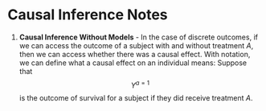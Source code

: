 # Causal Inference Notes

1. **Causal Inference Without Models** - In the case of discrete outcomes, if we can access the outcome of a subject with and without treatment *A*, then we can access whether there was a causal effect. With notation, we can define what a causal effect on an individual means: Suppose that $$Y^{a=1}$$ is the outcome of survival for a subject if they did receive treatment $A$.
